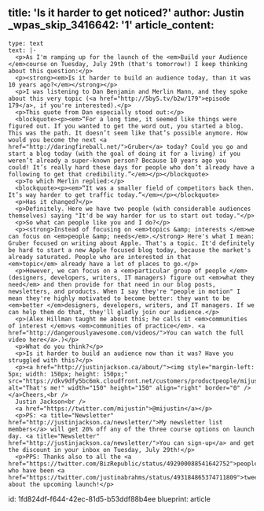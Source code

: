 title: 'Is it harder to get noticed?'
author: Justin
_wpas_skip_3416642: '1'
article_content:
  -
    type: text
    text: |-
      <p>As I'm ramping up for the launch of the <em>Build your Audience </em>course on Tuesday, July 29th (that's tomorrow!) I keep thinking about this question:</p>
      <p><strong><em>Is it harder to build an audience today, than it was 10 years ago?</em></strong></p>
      <p>I was listening to Dan Benjamin and Merlin Mann, and they spoke about this very topic (<a href="http://5by5.tv/b2w/179">episode 179</a>, if you're interested).</p>
      <p>This quote from Dan especially stood out:</p>
      <blockquote><p><em>“For a long time, it seemed like things were figured out. If you wanted to get the word out, you started a blog. This was the path. It doesn’t seem like that’s possible anymore. How would you become the next <a href="http://daringfireball.net/">Gruber</a> today? Could you go and start a blog today (with the goal of doing it for a living) if you weren’t already a super-known person? Because 10 years ago you could! It’s really hard these days for people who don’t already have a following to get that credibility.”</em></p></blockquote>
      <p>To which Merlin replied:</p>
      <blockquote><p><em>“It was a smaller field of competitors back then. It’s way harder to get traffic today.”</em></p></blockquote>
      <p>Has it changed?</p>
      <p>Definitely. Here we have two people (with considerable audiences themselves) saying "It'd be way harder for us to start out today."</p>
      <p>So what can people like you and I do?</p>
      <p><strong>Instead of focusing on <em>topics &amp; interests </em>we can focus on <em>people &amp; needs</em>.</strong> Here's what I mean: Gruber focused on writing about Apple. That's a topic. It'd definitely be hard to start a new Apple focused blog today, because the market's already saturated. People who are interested in that <em>topic</em> already have a lot of places to go.</p>
      <p>However, we can focus on a <em>particular group of people </em>(designers, developers, writers, IT managers) figure out <em>what they need</em> and then provide for that need in our blog posts, newsletters, and products. When I say they're "people in motion" I mean they're highly motivated to become better: they want to be <em>better </em>designers, developers, writers, and IT managers. If we can help them do that, they'll gladly join our audience.</p>
      <p>(Alex Hillman taught me about this; he calls it <em>communities of interest </em>vs <em>communities of practice</em>. <a href="http://dangerouslyawesome.com/videos/">You can watch the full video here</a>.)</p>
      <p>What do you think?</p>
      <p>Is it harder to build an audience now than it was? Have you struggled with this?</p>
      <p><a href="http://justinjackson.ca/about/"><img style="margin-left: 5px; width: 150px; height: 150px;" src="https://dkv9dfy5bc6mk.cloudfront.net/customers/productpeople/mijustin.png" alt="That's me!" width="150" height="150" align="right" border="0" /></a>Cheers,<br />
      Justin Jackson<br />
      <a href="https://twitter.com/mijustin">@mijustin</a></p>
      <p>PS: <a title="Newsletter" href="http://justinjackson.ca/newsletter/">My newsletter list members</a> will get 20% off any of the three course options on launch day. <a title="Newsletter" href="http://justinjackson.ca/newsletter/">You can sign-up</a> and get the discount in your inbox on Tuesday, July 29th!</p>
      <p>PPS: Thanks also to all the <a href="https://twitter.com/BizRepublic/status/492900088541642752">people</a> who have been <a href="https://twitter.com/justinabrahms/status/493184865374711809">tweeting</a> about the upcoming launch!</p>
id: 1fd824df-f644-42ec-81d5-b53ddf88b4ee
blueprint: article
